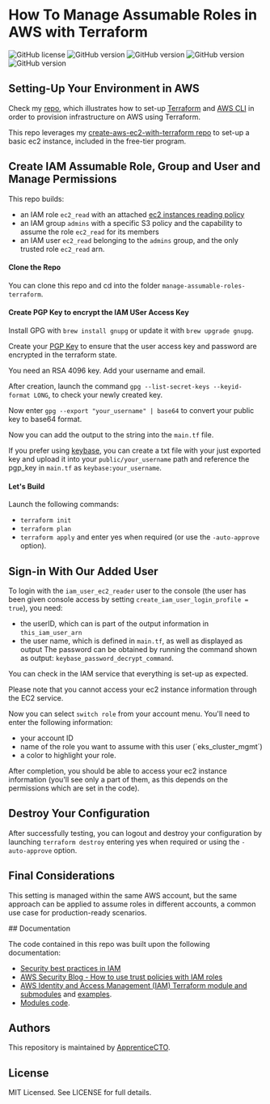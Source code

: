 # How To Manage Assumable Roles in AWS with Terraform

![GitHub license](https://img.shields.io/badge/license-MIT-informational)
![GitHub version](https://img.shields.io/badge/terraform-v0.13.5-success)
![GitHub version](https://img.shields.io/badge/terraform%20vpc%20module-~%3E%202.64-success)
![GitHub version](https://img.shields.io/badge/terraform%20ec2--instance%20module-~%3E%202.15-success)
![GitHub version](https://img.shields.io/badge/local__machine__OS-OSX-blue)

## Setting-Up Your Environment in AWS

Check my [repo](https://github.com/apprenticecto/create-aws-ec2-with-terraform), which illustrates how to set-up [Terraform](https://www.terraform.io/) and [AWS CLI](https://aws.amazon.com/cli/) in order to provision infrastructure on AWS using Terraform.

This repo leverages my [create-aws-ec2-with-terraform repo](https://github.com/apprenticecto/create-aws-ec2-with-terraform) to set-up a basic ec2 instance, included in the free-tier program.

## Create IAM Assumable Role, Group and User and Manage Permissions
This repo builds:

- an IAM role `ec2_read` with an attached [ec2 instances reading policy](https://docs.aws.amazon.com/AWSEC2/latest/UserGuide/iam-policies-ec2-console.html)
- an IAM group `admins` with a specific S3 policy and the capability to assume the role `ec2_read` for its members
- an IAM user `ec2_read` belonging to the `admins` group, and the only trusted role `ec2_read` arn.

#### Clone the Repo

You can clone this repo and cd into the folder `manage-assumable-roles-terraform`.

#### Create PGP Key to encrypt the IAM USer Access Key

Install GPG with `brew install gnupg` or update it with `brew upgrade gnupg`.

Create your [PGP Key](https://docs.github.com/en/free-pro-team@latest/github/authenticating-to-github/generating-a-new-gpg-key) to ensure that the user access key and password are encrypted in the terraform state. 

You need an RSA 4096 key. Add your username and email.

After creation, launch the command `gpg --list-secret-keys --keyid-format LONG`, to check your newly created key.

Now enter `gpg --export "your_username" | base64` to convert your public key to base64 format.

Now you can add the output to the string into the `main.tf` file.

If you prefer using [keybase](keybase.io), you can create a txt file with your just exported key and upload it into your `public/your_username` path and reference the pgp_key in `main.tf` as `keybase:your_username`.

#### Let's Build

Launch the following commands:

- `terraform init`
- `terraform plan`
- `terraform apply` and enter yes when required (or use the `-auto-approve` option).

## Sign-in With Our Added User

To login with the `iam_user_ec2_reader` user to the console (the user has been given console access by setting `create_iam_user_login_profile = true`), you need:

- the userID, which can is part of the output information in `this_iam_user_arn`
- the user name, which is defined in `main.tf`, as well as displayed as output
The password can be obtained by running the command shown as output: `keybase_password_decrypt_command`.

You can check in the IAM service that everything is set-up as expected.

Please note that you cannot access your ec2 instance information through the EC2 service.

Now you can select `switch role` from your account menu. You'll need to enter the following information:
- your account ID
- name of the role you want to assume with this user (´eks_cluster_mgmt´)
- a color to highlight your role.
 
After completion, you should be able to access your ec2 instance information (you'll see only a part of them, as this depends on the permissions which are set in the code). 

## Destroy Your Configuration

After successfully testing, you can logout and destroy your configuration by launching `terraform destroy` entering yes when required or using the `-auto-approve` option.

## Final Considerations

This setting is managed within the same AWS account, but the same approach can be applied to assume roles in different accounts, a common use case for production-ready scenarios. 

## Documentation

The code contained in this repo was built upon the following documentation:

- [Security best practices in IAM](https://docs.aws.amazon.com/IAM/latest/UserGuide/best-practices.html)
- [AWS Security Blog - How to use trust policies with IAM roles](https://aws.amazon.com/blogs/security/how-to-use-trust-policies-with-iam-roles/)
- [AWS Identity and Access Management (IAM) Terraform module and submodules](https://registry.terraform.io/modules/terraform-aws-modules/iam/aws/latest) and [examples](https://github.com/terraform-aws-modules/terraform-aws-iam/tree/master/examples). 
- [Modules code](https://github.com/terraform-aws-modules/terraform-aws-iam/tree/master/modules). 

## Authors

This repository is maintained by [ApprenticeCTO](https://github.com/apprenticecto).

## License

MIT Licensed. See LICENSE for full details.



